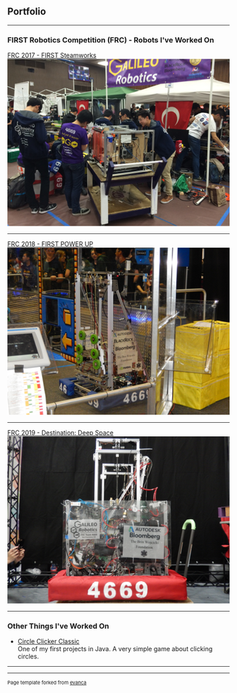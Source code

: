 ## Portfolio

---

### FIRST Robotics Competition (FRC) - Robots I've Worked On 

[FRC 2017 - FIRST Steamworks](/frc-2017-steamworks)
[<img src="images/2017Bot.jpg?raw=true">](/2017page)

---
[FRC 2018 - FIRST POWER UP](/frc-2018-powerup)
[<img src="images/2018Bot.jpg?raw=true"/>](/2018page)

---
[FRC 2019 - Destination: Deep Space](/frc-2019-deepspace)
[<img src="images/2019Bot.jpg?raw=true"/>](/2019page)

---

### Other Things I've Worked On

- [Circle Clicker Classic](/circle-clicker-classic.md)<br>
One of my first projects in Java. A very simple game about clicking circles.

---




---
<p style="font-size:11px">Page template forked from <a href="https://github.com/evanca/quick-portfolio">evanca</a></p>
<!-- Remove above link if you don't want to attibute -->
